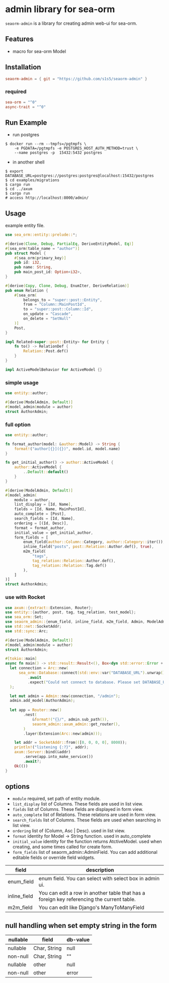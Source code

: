 # admin library for sea-orm
`seaorm-admin` is a library for creating admin web-ui for sea-orm.

## Features
- macro for sea-orm Model

## Installation
```toml
seaorm-admin = { git = "https://github.com/s1s5/seaorm-admin" }
```

### required
```toml
sea-orm = "^0"
async-trait = "^0"
```

## Run Example
- run postgres
```shell
$ docker run --rm --tmpfs=/pgtmpfs \
    -e PGDATA=/pgtmpfs -e POSTGRES_HOST_AUTH_METHOD=trust \
    --name postgres -p  15432:5432 postgres
```
- in another shell
```shell
$ export DATABASE_URL=postgres://postgres:postgres@localhost:15432/postgres
$ cd examples/migrations
$ cargo run
$ cd ../axum
$ cargo run
# access http://localhost:8000/admin/
```

## Usage
example entity file.
```Rust
use sea_orm::entity::prelude::*;

#[derive(Clone, Debug, PartialEq, DeriveEntityModel, Eq)]
#[sea_orm(table_name = "author")]
pub struct Model {
    #[sea_orm(primary_key)]
    pub id: i32,
    pub name: String,
    pub main_post_id: Option<i32>,
}

#[derive(Copy, Clone, Debug, EnumIter, DeriveRelation)]
pub enum Relation {
    #[sea_orm(
        belongs_to = "super::post::Entity",
        from = "Column::MainPostId",
        to = "super::post::Column::Id",
        on_update = "Cascade",
        on_delete = "SetNull"
    )]
    Post,
}

impl Related<super::post::Entity> for Entity {
    fn to() -> RelationDef {
        Relation::Post.def()
    }
}

impl ActiveModelBehavior for ActiveModel {}
```

### simple usage
```Rust
use entity::author;

#[derive(ModelAdmin, Default)]
#[model_admin(module = author)
struct AuthorAdmin;
```

### full option
```Rust
use entity::author;

fn format_author(model: &author::Model) -> String {
    format!("author[{}]({})", model.id, model.name)
}

fn get_initial_author() -> author::ActiveModel {
    author::ActiveModel {
        ..Default::default()
    }
}

#[derive(ModelAdmin, Default)]
#[model_admin(
    module = author,
    list_display = [Id, Name],
    fields = [Id, Name, MainPostId],
    auto_complete = [Post],
    search_fields = [Id, Name],
    ordering = [(Id, Desc)],
    format = format_author,
    initial_value = get_initial_author,
    form_fields = [
        enum_field(author::Column::Category, author::Category::iter()),
        inline_field("posts", post::Relation::Author.def(), true),
        m2m_field(
            "tags",
            tag_relation::Relation::Author.def(),
            tag_relation::Relation::Tag.def()
        ),
    ]
)]
struct AuthorAdmin;
```

### use with Rocket
```Rust
use axum::{extract::Extension, Router};
use entity::{author, post, tag, tag_relation, test_model};
use sea_orm::Set;
use seaorm_admin::{enum_field, inline_field, m2m_field, Admin, ModelAdmin};
use std::net::SocketAddr;
use std::sync::Arc;

#[derive(ModelAdmin, Default)]
#[model_admin(module = author)
struct AuthorAdmin;

#[tokio::main]
async fn main() -> std::result::Result<(), Box<dyn std::error::Error + Send + Sync>> {
  let connection = Arc::new(
      sea_orm::Database::connect(std::env::var("DATABASE_URL").unwrap())
          .await
          .expect("Could not connect to database. Please set DATABASE_URL"),
  );

  let mut admin = Admin::new(connection, "/admin");
  admin.add_model(AuthorAdmin);
  
  let app = Router::new()
        .nest(
            &format!("{}/", admin.sub_path()),
            seaorm_admin::axum_admin::get_router(),
        )
        .layer(Extension(Arc::new(admin)));

    let addr = SocketAddr::from(([0, 0, 0, 0], 8000));
    println!("listening {:?}", addr);
    axum::Server::bind(&addr)
        .serve(app.into_make_service())
        .await?;
    Ok(())
}
```

## options
- `module`
required, set path of entity module.
- `list_display`
list of Columns. These fields are used in list view.
- `fields`
list of Columns. These fields are displayed in form view.
- `auto_complete`
list of Relations. These relations are used in form view.
- `search_fields`
list of Columns. These fields are used when searching in list view.
- `ordering`
list of (Column, Asc | Desc). used in list view.
- `format`
identity for Model -> String function. used in auto_complete
- `initial_value`
identity for the function returns AtctiveModel. used when creating, and some times called for create form.
- `form_fields`
list of seaorm_admin::AdminField. You can add additional editable fields or override field widgets.

| field | description |
| -------- | ----- |
| enum_field | enum field. You can select with select box in admin ui. |
| inline_field | You can edit a row in another table that has a foreign key referencing the current table. |
| m2m_field | You can edit like Django's ManyToManyField |


## null handling when set empty string in the form
| nullable | field | db-value |
| -------- | ----- | -------- |
| nullable | Char, String | null |
| non-null | Char, String | "" |
| nullable | other | null |
| non-null | other | error |
